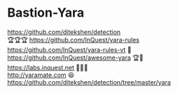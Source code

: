 # Bastion-Yara</br>
https://github.com/ditekshen/detection</br>🏆🏆🏆
https://github.com/InQuest/yara-rules</br>
https://github.com/InQuest/yara-rules-vt 📖</br>
https://github.com/InQuest/awesome-yara 🏆🥇</br>
https://labs.inquest.net 🥼🔬🧪</br>
http://yaramate.com 😆</br>
https://github.com/ditekshen/detection/tree/master/yara</br>
